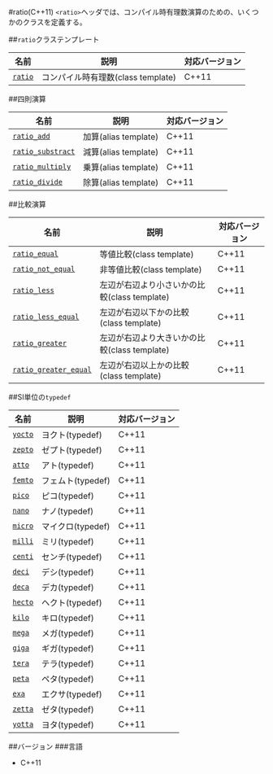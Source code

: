 #ratio(C++11)
`<ratio>`ヘッダでは、コンパイル時有理数演算のための、いくつかのクラスを定義する。


##`ratio`クラステンプレート

| 名前                        | 説明                               | 対応バージョン |
|-----------------------------|------------------------------------|-------|
| [`ratio`](./ratio/ratio.md) | コンパイル時有理数(class template) | C++11 |


##四則演算

| 名前                                           | 説明                 | 対応バージョン |
|------------------------------------------------|----------------------|-------|
| [`ratio_add`](./ratio/ratio_add.md)            | 加算(alias template) | C++11 |
| [`ratio_substract`](./ratio/ratio_subtract.md) | 減算(alias template) | C++11 |
| [`ratio_multiply`](./ratio/ratio_multiplt.md)  | 乗算(alias template) | C++11 |
| [`ratio_divide`](./ratio/ratio_divide.md)      | 除算(alias template) | C++11 |


##比較演算

| 名前                                                    | 説明                                         | 対応バージョン |
|---------------------------------------------------------|----------------------------------------------|-------|
| [`ratio_equal`](./ratio/ratio_equal.md)                 | 等値比較(class template)                     | C++11 |
| [`ratio_not_equal`](./ratio/ratio_not_equal.md)         | 非等値比較(class template)                   | C++11 |
| [`ratio_less`](./ratio/ratio_less.md)                   | 左辺が右辺より小さいかの比較(class template) | C++11 |
| [`ratio_less_equal`](./ratio/ratio_less_equal.md)       | 左辺が右辺以下かの比較(class template)       | C++11 |
| [`ratio_greater`](./ratio/ratio_greater.md)             | 左辺が右辺より大きいかの比較(class template) | C++11 |
| [`ratio_greater_equal`](./ratio/ratio_greater_equal.md) | 左辺が右辺以上かの比較(class template)       | C++11 |


##SI単位の`typedef`

| 名前                          | 説明              | 対応バージョン |
|-------------------------------|-------------------|-------|
| [`yocto`](./ratio/si_unit.md) | ヨクト(typedef)   | C++11 |
| [`zepto`](./ratio/si_unit.md) | ゼプト(typedef)   | C++11 |
| [`atto`](./ratio/si_unit.md)  | アト(typedef)     | C++11 |
| [`femto`](./ratio/si_unit.md) | フェムト(typedef) | C++11 |
| [`pico`](./ratio/si_unit.md)  | ピコ(typedef)     | C++11 |
| [`nano`](./ratio/si_unit.md)  | ナノ(typedef)     | C++11 |
| [`micro`](./ratio/si_unit.md) | マイクロ(typedef) | C++11 |
| [`milli`](./ratio/si_unit.md) | ミリ(typedef)     | C++11 |
| [`centi`](./ratio/si_unit.md) | センチ(typedef)   | C++11 |
| [`deci`](./ratio/si_unit.md)  | デシ(typedef)     | C++11 |
| [`deca`](./ratio/si_unit.md)  | デカ(typedef)     | C++11 |
| [`hecto`](./ratio/si_unit.md) | ヘクト(typedef)   | C++11 |
| [`kilo`](./ratio/si_unit.md)  | キロ(typedef)     | C++11 |
| [`mega`](./ratio/si_unit.md)  | メガ(typedef)     | C++11 |
| [`giga`](./ratio/si_unit.md)  | ギガ(typedef)     | C++11 |
| [`tera`](./ratio/si_unit.md)  | テラ(typedef)     | C++11 |
| [`peta`](./ratio/si_unit.md)  | ペタ(typedef)     | C++11 |
| [`exa`](./ratio/si_unit.md)   | エクサ(typedef)   | C++11 |
| [`zetta`](./ratio/si_unit.md) | ゼタ(typedef)     | C++11 |
| [`yotta`](./ratio/si_unit.md) | ヨタ(typedef)     | C++11 |


##バージョン
###言語
- C++11

